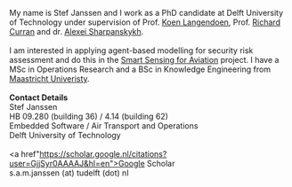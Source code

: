 My name is Stef Janssen and I work as a PhD candidate at Delft University of Technology under supervision of Prof. <a href="http://www.st.ewi.tudelft.nl/~koen/">Koen Langendoen</a>, Prof. <a href="https://www.tudelft.nl/en/ae/organisation/our-full-professors/profile-of-a-professor/ricky-curran/">Richard Curran</a> and dr. <a href="http://homepage.tudelft.nl/j11q3/">Alexei Sharpanskykh</a>. <br><br>
I am interested in applying agent-based modelling for security risk assessment and do this in the <a href="https://www.tudelft.nl/smart-sensing-for-aviation/efficient-and-secure-airports/">Smart Sensing for Aviation</a> project. I have a MSc in Operations Research and a BSc in Knowledge Engineering from <a href="https://www.maastrichtuniversity.nl/">Maastricht Univeristy</a>. <br><br>
<b>Contact Details</b> <br>
Stef Janssen <br>
HB 09.280 (building 36) / 4.14 (building 62) <br>
Embedded Software / Air Transport and Operations  <br>
Delft University of Technology <br> <br>
<a href"https://scholar.google.nl/citations?user=GjjSyr0AAAAJ&hl=en">Google Scholar</a> <br>
s.a.m.janssen (at) tudelft (dot) nl <br>




